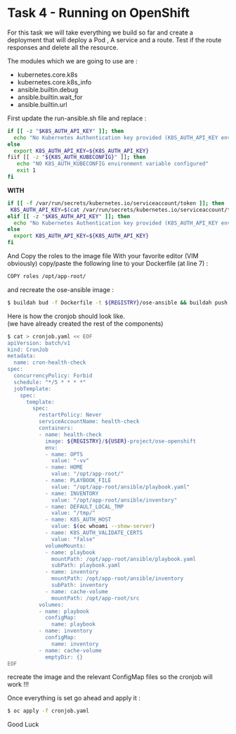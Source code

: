 # Task 4 - Running on OpenShift

For this task we will take everything we build so far and create a deployment that will deploy a Pod , A service and a route. 
Test if the route responses and delete all the resource.

The modules which we are going to use are :

- kubernetes.core.k8s
- kubernetes.core.k8s_info
- ansible.builtin.debug
- ansible.builtin.wait_for
- ansible.builtin.url

First update the run-ansible.sh file and replace :
```bash
if [[ -z "$K8S_AUTH_API_KEY" ]]; then 
  echo "No Kubernetes Authentication key provided (K8S_AUTH_API_KEY environment value)"
else 
  export K8S_AUTH_API_KEY=${K8S_AUTH_API_KEY}
fiif [[ -z "${K8S_AUTH_KUBECONFIG}" ]]; then
   echo "NO K8S_AUTH_KUBECONFIG environment variable configured"
   exit 1
fi
```

**WITH**

```bash
if [[ -f /var/run/secrets/kubernetes.io/serviceaccount/token ]]; then
 K8S_AUTH_API_KEY=$(cat /var/run/secrets/kubernetes.io/serviceaccount/token)
elif [[ -z "$K8S_AUTH_API_KEY" ]]; then 
  echo "No Kubernetes Authentication key provided (K8S_AUTH_API_KEY environment value)"
else 
  export K8S_AUTH_API_KEY=${K8S_AUTH_API_KEY}
fi
```

And Copy the roles to the image file 
With your favorite editor (VIM obviously) copy/paste the following line to your Dockerfile (at line 7) :

```bash
COPY roles /opt/app-root/
```

and recreate the ose-ansible image :

```bash
$ buildah bud -f Dockerfile -t ${REGISTRY}/ose-ansible && buildah push ${REGISTRY}/ose-ansible
```

Here is how the cronjob should look like.  
(we have already created the rest of the components)

```bash
$ cat > cronjob.yaml << EOF
apiVersion: batch/v1
kind: CronJob
metadata:
  name: cron-health-check
spec:
  concurrencyPolicy: Forbid
  schedule: "*/5 * * * *"
  jobTemplate:
    spec:
      template:
        spec:
          restartPolicy: Never
          serviceAccountName: health-check
          containers:
          - name: health-check
            image: ${REGISTRY}/${USER}-project/ose-openshift
            env: 
            - name: OPTS 
              value: "-vv"
            - name: HOME
              value: "/opt/app-root/"
            - name: PLAYBOOK_FILE
              value: "/opt/app-root/ansible/playbook.yaml"
            - name: INVENTORY
              value: "/opt/app-root/ansible/inventory"
            - name: DEFAULT_LOCAL_TMP
              value: "/tmp/"
            - name: K8S_AUTH_HOST
              value: $(oc whoami --show-server)
            - name: K8S_AUTH_VALIDATE_CERTS
              value: "false"
            volumeMounts:
            - name: playbook
              mountPath: /opt/app-root/ansible/playbook.yaml
              subPath: playbook.yaml
            - name: inventory
              mountPath: /opt/app-root/ansible/inventory
              subPath: inventory
            - name: cache-volume
              mountPath: /opt/app-root/src
          volumes:
          - name: playbook
            configMap:
              name: playbook
          - name: inventory
            configMap:
              name: inventory
          - name: cache-volume
            emptyDir: {}
EOF
```

recreate the image and the relevant ConfigMap files so the cronjob will work !!!

Once everything is set go ahead and apply it :
```bash
$ oc apply -f cronjob.yaml
```

Good Luck 